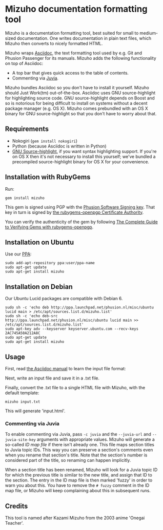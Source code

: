 # Mizuho documentation formatting tool

Mizuho is a documentation formatting tool, best suited for small to
medium-sized documentation. One writes documentation in plain text
files, which Mizuho then converts to nicely formatted HTML.

Mizuho wraps [Asciidoc](http://www.methods.co.nz/asciidoc/), the text
formatting tool used by e.g. Git and Phusion Passenger for its manuals.
Mizuho adds the following functionality on top of Asciidoc:

 * A top bar that gives quick access to the table of contents.
 * Commenting via [Juvia](https://github.com/FooBarWidget/juvia).

Mizuho bundles Asciidoc so you don't have to install it yourself. Mizuho
should Just Work(tm) out-of-the-box. Asciidoc uses GNU source-highlight
for highlighting source code. GNU source-highlight depends on Boost and
so is notorious for being difficult to install on systems without a
decent package manager (e.g. OS X). Mizuho comes prebundled with an OS
X binary for GNU source-highlight so that you don't have to worry about
that.

## Requirements

 * Nokogiri (`gem install nokogiri`)
 * Python (because Asciidoc is written in Python)
 * [GNU Source-highlight](http://www.gnu.org/software/src-highlite/), if you
   want syntax highlighting support. If you're on OS X then it's not necessary
   to install this yourself; we've bundled a precompiled source-highlight
   binary for OS X for your convenience.

## Installation with RubyGems

Run:

    gem install mizuho

This gem is signed using PGP with the [Phusion Software Signing key](http://www.phusion.nl/about/gpg). That key in turn is signed by [the rubygems-openpgp Certificate Authority](http://www.rubygems-openpgp-ca.org/).

You can verify the authenticity of the gem by following [The Complete Guide to Verifying Gems with rubygems-openpgp](http://www.rubygems-openpgp-ca.org/blog/the-complete-guide-to-verifying-gems-with-rubygems-openpgp.html).

## Installation on Ubuntu

Use our [PPA](https://launchpad.net/~phusion.nl/+archive/misc):

    sudo add-apt-repository ppa:user/ppa-name
    sudo apt-get update
    sudo apt-get install mizuho

## Installation on Debian

Our Ubuntu Lucid packages are compatible with Debian 6.

    sudo sh -c 'echo deb http://ppa.launchpad.net/phusion.nl/misc/ubuntu lucid main > /etc/apt/sources.list.d/mizuho.list'
    sudo sh -c 'echo deb-src http://ppa.launchpad.net/phusion.nl/misc/ubuntu lucid main >> /etc/apt/sources.list.d/mizuho.list'
    sudo apt-key adv --keyserver keyserver.ubuntu.com --recv-keys 2AC745A50A212A8C
    sudo apt-get update
    sudo apt-get install mizuho

## Usage

First, read [the Asciidoc manual](http://www.methods.co.nz/asciidoc/userguide.html)
to learn the input file format:

Next, write an input file and save it in a .txt file.

Finally, convert the .txt file to a single HTML file with Mizuho, with the
default template:

    mizuho input.txt

This will generate 'input.html'.

### Commenting via Juvia

To enable commenting via Juvia, pass `-c juvia` and the `--juvia-url` and
`--juvia-site-key` arguments with appropriate values. Mizuho will generate a
so-called *ID map file* if there isn't already one. This file maps section
titles to Juvia topic IDs. This way you can preserve a section's comments
even when you rename that section's title. Note that the section's number is
considered part of the title, so renaming can happen implicitly.

When a section title has been renamed, Mizuho will look for a Juvia topic ID
for which the previous title is similar to the new title, and assign that ID
to the section. The entry in the ID map file is then marked 'fuzzy' in order to
warn you about this. You have to remove the `# fuzzy` comment in the ID map
file, or Mizuho will keep complaining about this in subsequent runs.

## Credits

This tool is named after Kazami Mizuho from the 2003 anime 'Onegai Teacher'.
